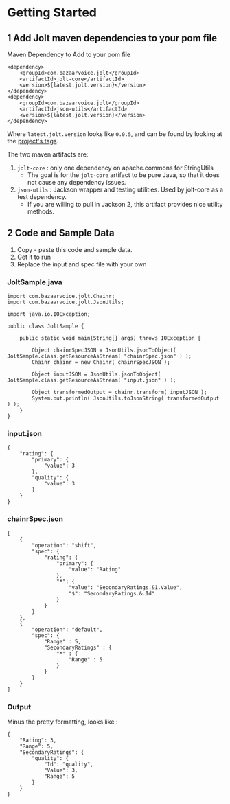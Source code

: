 # Getting Started

## 1 Add Jolt maven dependencies to your pom file

Maven Dependency to Add to your pom file
```
<dependency>
    <groupId>com.bazaarvoice.jolt</groupId>
    <artifactId>jolt-core</artifactId>
    <version>${latest.jolt.version}</version>
</dependency>
<dependency>
    <groupId>com.bazaarvoice.jolt</groupId>
    <artifactId>json-utils</artifactId>
    <version>${latest.jolt.version}</version>
</dependency>
```

Where `latest.jolt.version` looks like `0.0.5`, and can be found by looking at the [project's tags](https://github.com/bazaarvoice/jolt/tags).

The two maven artifacts are:

1. `jolt-core` : only one dependency on apache.commons for StringUtils
    * The goal is for the `jolt-core` artifact to be pure Java, so that it does not cause any dependency issues.
2. `json-utils` : Jackson wrapper and testing utilities.   Used by jolt-core as a test dependency.
    * If you are willing to pull in Jackson 2, this artifact provides nice utility methods.


## 2 Code and Sample Data

1. Copy - paste this code and sample data.
2. Get it to run
3. Replace the input and spec file with your own

### JoltSample.java
```
import com.bazaarvoice.jolt.Chainr;
import com.bazaarvoice.jolt.JsonUtils;

import java.io.IOException;

public class JoltSample {

    public static void main(String[] args) throws IOException {

        Object chainrSpecJSON = JsonUtils.jsonToObject( JoltSample.class.getResourceAsStream( "chainrSpec.json" ) );
        Chainr chainr = new Chainr( chainrSpecJSON );

        Object inputJSON = JsonUtils.jsonToObject( JoltSample.class.getResourceAsStream( "input.json" ) );

        Object transformedOutput = chainr.transform( inputJSON );
        System.out.println( JsonUtils.toJsonString( transformedOutput ) );
    }
}
```

### input.json
```
{
    "rating": {
        "primary": {
            "value": 3
        },
        "quality": {
            "value": 3
        }
    }
}
```

### chainrSpec.json
```
[
    {
        "operation": "shift",
        "spec": {
            "rating": {
                "primary": {
                    "value": "Rating"
                },
                "*": {
                    "value": "SecondaryRatings.&1.Value",
                    "$": "SecondaryRatings.&.Id"
                }
            }
        }
    },
    {
        "operation": "default",
        "spec": {
            "Range" : 5,
            "SecondaryRatings" : {
                "*" : {
                    "Range" : 5
                }
            }
        }
    }
]
```

### Output

Minus the pretty formatting, looks like :
```
{
    "Rating": 3,
    "Range": 5,
    "SecondaryRatings": {
        "quality": {
            "Id": "quality",
            "Value": 3,
            "Range": 5
        }
    }
}
```

